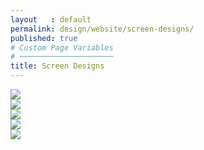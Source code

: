 ```yaml
---
layout   : default
permalink: design/website/screen-designs/
published: true
# Custom Page Variables
# ─────────────────────
title: Screen Designs
---
```

<div class="row">
    <div class="col-12 text-center"> 
        <img class="promosite" src="{{ site.baseurl }}/assets/img/promosite.jpg">
    </div>
    <div class="col-12 text-center"> 
        <img class="promosite1" src="{{ site.baseurl }}/assets/img/promosite1.jpg">
    </div>
    <div class="col-12 text-center"> 
        <img class="promosite1" src="{{ site.baseurl }}/assets/img/promosite2.jpg">
    </div>
    <div class="col-12 text-center"> 
        <img class="promosite1" src="{{ site.baseurl }}/assets/img/promosite3.jpg">
    </div>
    <div class="col-12 text-center"> 
        <img class="promosite1" src="{{ site.baseurl }}/assets/img/promosite4.jpg">
    </div>
</div>